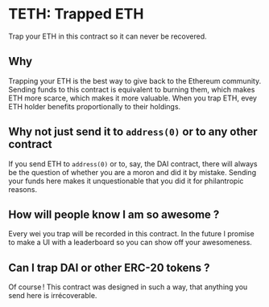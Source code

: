 # TETH: Trapped ETH

Trap your ETH in this contract so it can never be recovered.

## Why

Trapping your ETH is the best way to give back to the Ethereum community. Sending funds to this contract is equivalent to burning them, which makes ETH more scarce, which makes it more valuable. When you trap ETH, evey ETH holder benefits proportionally to their holdings.

## Why not just send it to `address(0)` or to any other contract

If you send ETH to `address(0)` or to, say, the DAI contract, there will always be the question of whether you are a moron and did it by mistake. Sending your funds here makes it unquestionable that you did it for philantropic reasons.

## How will people know I am so awesome ?

Every wei you trap will be recorded in this contract. In the future I promise to make a UI with a leaderboard so you can show off your awesomeness.

## Can I trap DAI or other ERC-20 tokens ?

Of course ! This contract was designed in such a way, that anything you send here is irrécoverable.

